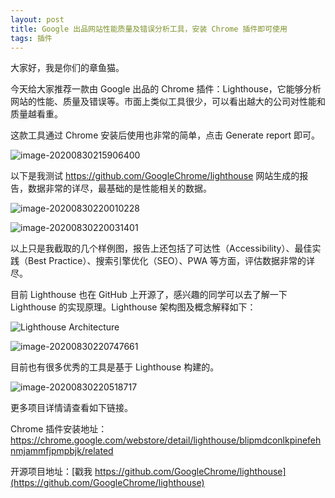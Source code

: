 ```yaml
---
layout: post
title: Google 出品网站性能质量及错误分析工具，安装 Chrome 插件即可使用
tags: 插件
---
```


大家好，我是你们的章鱼猫。

今天给大家推荐一款由 Google 出品的 Chrome 插件：Lighthouse，它能够分析网站的性能、质量及错误等。市面上类似工具很少，可以看出越大的公司对性能和质量越看重。

这款工具通过 Chrome 安装后使用也非常的简单，点击 Generate report 即可。

![image-20200830215906400](https://7465-test-3c9b5e-1-1301419220.tcb.qcloud.la/mac_github_images/compress_image-20200830215906400.png)

以下是我测试   https://github.com/GoogleChrome/lighthouse   网站生成的报告，数据非常的详尽，最基础的是性能相关的数据。

![image-20200830220010228](https://7465-test-3c9b5e-1-1301419220.tcb.qcloud.la/mac_github_images/compress_image-20200830220010228.png)

![image-20200830220031401](https://7465-test-3c9b5e-1-1301419220.tcb.qcloud.la/mac_github_images/compress_image-20200830220031401.png)

以上只是我截取的几个样例图，报告上还包括了可达性（Accessibility）、最佳实践（Best Practice）、搜索引擎优化（SEO）、PWA 等方面，评估数据非常的详尽。 

目前 Lighthouse 也在 GitHub 上开源了，感兴趣的同学可以去了解一下 Lighthouse 的实现原理。Lighthouse 架构图及概念解释如下：

![Lighthouse Architecture](https://7465-test-3c9b5e-1-1301419220.tcb.qcloud.la/mac_github_images/compress_architecture.png)

![image-20200830220747661](https://7465-test-3c9b5e-1-1301419220.tcb.qcloud.la/mac_github_images/compress_image-20200830220747661.png)

目前也有很多优秀的工具是基于 Lighthouse 构建的。

![image-20200830220518717](https://7465-test-3c9b5e-1-1301419220.tcb.qcloud.la/mac_github_images/compress_image-20200830220518717.png)

更多项目详情请查看如下链接。

Chrome 插件安装地址：https://chrome.google.com/webstore/detail/lighthouse/blipmdconlkpinefehnmjammfjpmpbjk/related

开源项目地址：[戳我 https://github.com/GoogleChrome/lighthouse](https://github.com/GoogleChrome/lighthouse)

